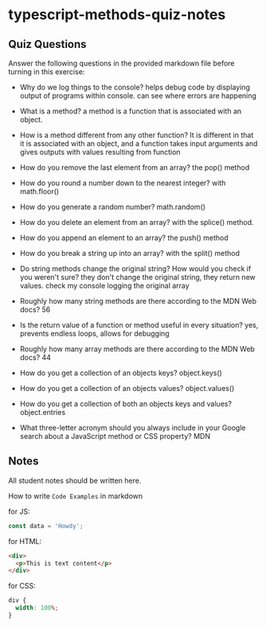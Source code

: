 # typescript-methods-quiz-notes

## Quiz Questions

Answer the following questions in the provided markdown file before turning in this exercise:

- Why do we log things to the console?
  helps debug code by displaying output of programs within console. can see where errors are happening

- What is a method?
  a method is a function that is associated with an object.

- How is a method different from any other function?
  It is different in that it is associated with an object, and a function takes input arguments and gives outputs with values resulting from function

- How do you remove the last element from an array?
  the pop() method

- How do you round a number down to the nearest integer?
  with math.floor()

- How do you generate a random number?
  math.random()

- How do you delete an element from an array?
  with the splice() method.

- How do you append an element to an array?
  the push() method
- How do you break a string up into an array?
  with the split() method

- Do string methods change the original string? How would you check if you weren't sure?
  they don't change the original string, they return new values. check my console logging the original array

- Roughly how many string methods are there according to the MDN Web docs?
  56

- Is the return value of a function or method useful in every situation?
  yes, prevents endless loops, allows for debugging

- Roughly how many array methods are there according to the MDN Web docs?
  44

- How do you get a collection of an objects keys?
  object.keys()

- How do you get a collection of an objects values?
  object.values()

- How do you get a collection of both an objects keys and values?
  object.entries

- What three-letter acronym should you always include in your Google search about a JavaScript method or CSS property?
  MDN

## Notes

All student notes should be written here.

How to write `Code Examples` in markdown

for JS:

```javascript
const data = 'Howdy';
```

for HTML:

```html
<div>
  <p>This is text content</p>
</div>
```

for CSS:

```css
div {
  width: 100%;
}
```
